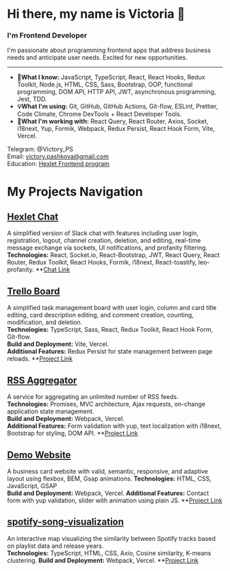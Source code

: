 # Hi there, my name is Victoria 👋

### I'm Frontend Developer

I'm passionate about programming frontend apps that address business needs and anticipate user needs. Excited for new opportunities.

---

- **🧠What I know:** JavaScript, TypeScript, React, React Hooks, Redux Toolkit, Node.js, HTML, CSS, Sass, Bootstrap, OOP, functional programming, DOM API, HTTP API, JWT, asynchronous programming, Jest, TDD.
- **💡What I'm using:** Git, GitHub, GitHub Actions, Git-flow, ESLint, Prettier, Code Climate, Chrome DevTools + React Developer Tools.
- **🚀What I'm working with:** React Query, React Router, Axios, Socket, i18next, Yup, Formik, Webpack, Redux Persist, React Hook Form, Vite, Vercel.

Telegram: @Victory_PS  
Email: victory.pashkova@gmail.com  
Education: [Hexlet Frontend program](https://ru.hexlet.io/programs/frontend)

# My Projects Navigation

## [Hexlet Chat](https://github.com/VictoryPashkova/frontend-project-12)
A simplified version of Slack chat with features including user login, registration, logout, channel creation, deletion, and editing, real-time message exchange via sockets, UI notifications, and profanity filtering.  
**Technologies:** React, Socket.io, React-Bootstrap, JWT, React Query, React Router, Redux Toolkit, React Hooks, Formik, i18next, React-toastify, leo-profanity.
**[Chat Link](https://frontend-project-12-3cjf.onrender.com)

## [Trello Board](https://github.com/VictoryPashkova/react_trello-board)
A simplified task management board with user login, column and card title editing, card description editing, and comment creation, counting, modification, and deletion.  
**Technologies:** TypeScript, Sass, React, Redux Toolkit, React Hook Form, Git-flow.  
**Build and Deployment:** Vite, Vercel.  
**Additional Features:** Redux Persist for state management between page reloads.
**[Project Link](https://react-trello-board.vercel.app/)

## [RSS Aggregator](https://github.com/VictoryPashkova/frontend-project-11)
A service for aggregating an unlimited number of RSS feeds.  
**Technologies:** Promises, MVC architecture, Ajax requests, on-change application state management.  
**Build and Deployment:** Webpack, Vercel.  
**Additional Features:** Form validation with yup, text localization with i18next, Bootstrap for styling, DOM API.
**[Project Link](https://frontend-project-11-git-main-victorypashkovas-projects.vercel.app/)

## [Demo Website](https://github.com/VictoryPashkova/frontend-project-demo-web)
A business card website with valid, semantic, responsive, and adaptive layout using flexbox, BEM, Gsap animations. 
**Technologies:** HTML, CSS, JavaScript, GSAP  
**Build and Deployment:** Webpack, Vercel. 
**Additional Features:** Contact form with yup validation, slider with animation using plain JS.
**[Project Link](https://frontend-project-demo-web.vercel.app/) 

## [spotify-song-visualization](https://github.com/VictoryPashkova/spotify-song-visualization)
An interactive map visualizing the similarity between Spotify tracks based on playlist data and release years.  
**Technologies:** TypeScript, HTML, CSS, Axio, Cosine similarity, K-means clustering.
**Build and Deployment:** Webpack, Vercel. 
**[Project Link](https://spotify-song-visualization-git-main-victorypashkovas-projects.vercel.app/)

<!--
**VictoryPashkova/VictoryPashkova** is a ✨ _special_ ✨ repository because its `README.md` (this file) appears on your GitHub profile.

Here are some ideas to get you started:

- 🔭 I’m currently working on ...
- 🌱 I’m currently learning ...
- 👯 I’m looking to collaborate on ...
- 🤔 I’m looking for help with ...
- 💬 Ask me about ...
- 📫 How to reach me: ...
- 😄 Pronouns: ...
- ⚡ Fun fact: ...
-->
